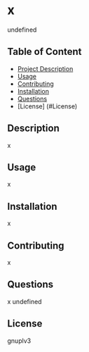
# x

undefined

## Table of Content
- [Project Description](#Description)
- [Usage](#Usage)
- [Contributing](#Contributing)
- [Installation](#Installation)
- [Questions](#Questions)
- [License] (#License)

## Description
x

## Usage
x

## Installation
x

## Contributing
x

## Questions
x
undefined

## License
gnuplv3
      
